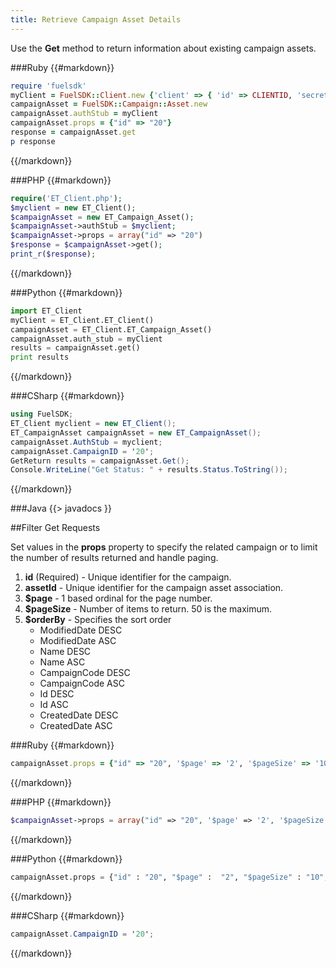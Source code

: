 ```yaml
---
title: Retrieve Campaign Asset Details
---
```


Use the **Get** method to return information about existing campaign assets.

###Ruby
{{#markdown}}
```ruby  
require 'fuelsdk'
myClient = FuelSDK::Client.new {'client' => { 'id' => CLIENTID, 'secret' => SECRET }}
campaignAsset = FuelSDK::Campaign::Asset.new
campaignAsset.authStub = myClient
campaignAsset.props = {"id" => "20"}
response = campaignAsset.get
p response
```
{{/markdown}}

###PHP
{{#markdown}}
```php  
require('ET_Client.php');
$myclient = new ET_Client();
$campaignAsset = new ET_Campaign_Asset();
$campaignAsset->authStub = $myclient;
$campaignAsset->props = array("id" => "20")
$response = $campaignAsset->get();
print_r($response);
```
{{/markdown}}

###Python
{{#markdown}}
```python  
import ET_Client
myClient = ET_Client.ET_Client()
campaignAsset = ET_Client.ET_Campaign_Asset()
campaignAsset.auth_stub = myClient
results = campaignAsset.get()
print results
```
{{/markdown}}

###CSharp
{{#markdown}}
```csharp  
using FuelSDK;
ET_Client myclient = new ET_Client();
ET_CampaignAsset campaignAsset = new ET_CampaignAsset();
campaignAsset.AuthStub = myclient;
campaignAsset.CampaignID = '20';
GetReturn results = campaignAsset.Get();
Console.WriteLine("Get Status: " + results.Status.ToString());
```
{{/markdown}}

###Java
{{> javadocs }}


##Filter Get Requests

Set values in the **props** property to specify the related campaign or to limit the number of results returned and handle paging.

1. **id** (Required) - Unique identifier for the campaign.
2. **assetId** - Unique identifier for the campaign asset association.
3. **$page** - 1 based ordinal for the page number.
4. **$pageSize** - Number of items to return. 50 is the maximum.  
5. **$orderBy** - Specifies the sort order
	+ ModifiedDate DESC
	+ ModifiedDate ASC
	+ Name DESC
	+ Name ASC
	+ CampaignCode DESC
	+ CampaignCode ASC
	+ Id DESC
	+ Id ASC
	+ CreatedDate DESC
	+ CreatedDate ASC

###Ruby
{{#markdown}}
```ruby  
campaignAsset.props = {"id" => "20", '$page' => '2', '$pageSize' => '10', '$orderBy' => 'ModifiedDate DESC'}
```
{{/markdown}}

###PHP
{{#markdown}}
```php  
$campaignAsset->props = array("id" => "20", '$page' => '2', '$pageSize' => '10', '$orderBy' => 'ModifiedDate DESC');
```
{{/markdown}}

###Python
{{#markdown}}
```python  
campaignAsset.props = {"id" : "20", "$page" :  "2", "$pageSize" : "10", "$orderBy" : "ModifiedDate DESC"};
```
{{/markdown}}

###CSharp
{{#markdown}}
```csharp  
campaignAsset.CampaignID = '20';
```
{{/markdown}}